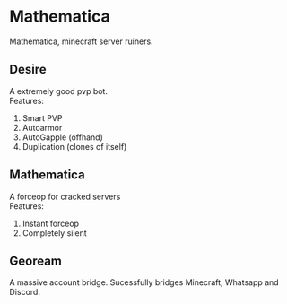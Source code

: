 # Mathematica
Mathematica, minecraft server ruiners.

## Desire
A extremely good pvp bot.<br>
Features:
1. Smart PVP
2. Autoarmor
3. AutoGapple (offhand)
4. Duplication (clones of itself)

## Mathematica
A forceop for cracked servers<br>
Features:
1. Instant forceop
2. Completely silent

## Geoream
A massive account bridge. Sucessfully bridges Minecraft, Whatsapp and Discord.<br>
